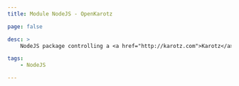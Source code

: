 ```yaml
---
title: Module NodeJS - OpenKarotz

page: false

desc: >
    NodeJS package controlling a <a href="http://karotz.com">Karotz</a> with <a href="openkarotz.filippi.org">OpenKarotz</a>. Project on Github : <a href="https://github.com/guillaumewuip/openkarotz-nodejs">Openkarotz NodeJS</a>.

tags:
    - NodeJS

---
```

